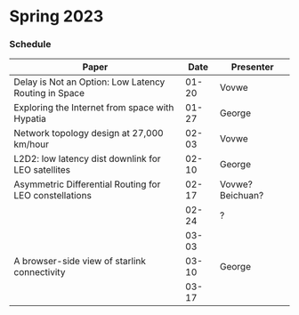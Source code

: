 # Spring 2023

### Schedule


| Paper                                                  | Date  | Presenter        |
|--------------------------------------------------------|-------|------------------|
| Delay is Not an Option: Low Latency Routing in Space   | 01-20 | Vovwe            |
| Exploring the Internet from space with Hypatia         | 01-27 | George           |
| Network topology design at 27,000 km/hour              | 02-03 | Vovwe            |
| L2D2: low latency dist downlink for LEO satellites     | 02-10 | George           |
| Asymmetric Differential Routing for LEO constellations | 02-17 | Vovwe? Beichuan? |
|                                                        | 02-24 | ?                |
|                                                        | 03-03 |                  |
| A browser-side view of starlink connectivity           | 03-10 | George           |
|                                                        | 03-17 |                  |
